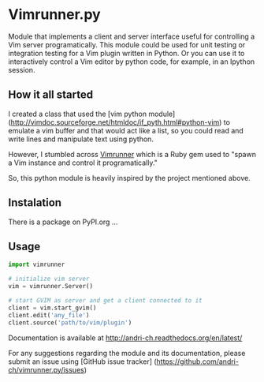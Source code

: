 # Vimrunner.py
Module that implements a client and server interface useful for controlling a 
Vim server programatically. This module could be used for unit testing or 
integration testing for a Vim plugin written in Python. Or you can use it to 
interactively control a Vim editor by python code, for example, in an Ipython 
session.

## How it all started
I created a class that used the [vim python module]
(http://vimdoc.sourceforge.net/htmldoc/if_pyth.html#python-vim)
to emulate a vim buffer and that would act like a list, so you could read and 
write lines and manipulate text using python.

However, I stumbled across [Vimrunner](https://github.com/AndrewRadev/vimrunner)
which is a Ruby gem used to "spawn a Vim instance and control it 
programatically."

So, this python module is heavily inspired by the project mentioned above. 

## Instalation
There is a package on PyPI.org ...

## Usage
```python
import vimrunner

# initialize vim server
vim = vimrunner.Server()

# start GVIM as server and get a client connected to it
client = vim.start_gvim()
client.edit('any_file')
client.source('path/to/vim/plugin')
```

Documentation is available at http://andri-ch.readthedocs.org/en/latest/

For any suggestions regarding the module and its documentation, please submit 
an issue using [GitHub issue tracker]
(https://github.com/andri-ch/vimrunner.py/issues) 

